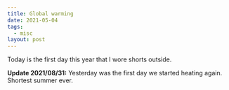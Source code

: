 ```yaml
---
title: Global warming
date: 2021-05-04
tags:
  - misc
layout: post
---
```


Today is the first day this year that I wore shorts outside.

**Update 2021/08/31:**
Yesterday was the first day we started heating again. Shortest summer ever.
